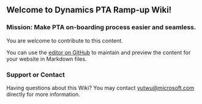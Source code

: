 ## Welcome to Dynamics PTA Ramp-up Wiki!

### Mission: Make PTA on-boarding process easier and seamless.

You are welcome to contribute to this content. 

You can use the [editor on GitHub](https://github.com/yutingMS/PTA-Ramp-up-Plan/edit/gh-pages/index.md) to maintain and preview the content for your website in Markdown files.



### Support or Contact

Having questions about this Wiki? You may contact yutwu@microsoft.com directly for more information. 
